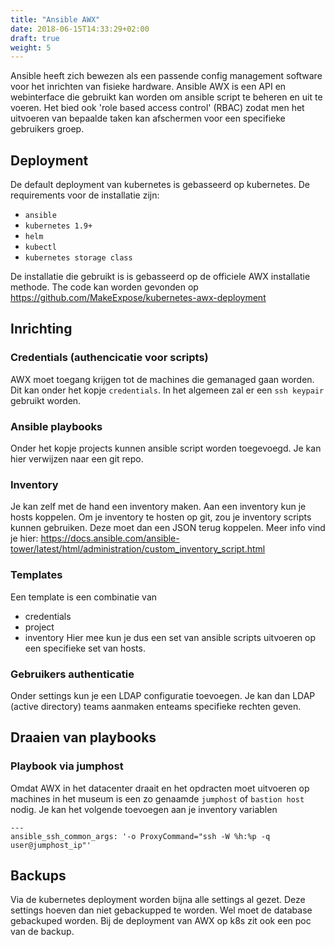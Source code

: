 ```yaml
---
title: "Ansible AWX"
date: 2018-06-15T14:33:29+02:00
draft: true
weight: 5
---
```


Ansible heeft zich bewezen als een passende config management software voor het
inrichten van fisieke hardware. Ansible AWX is een API en webinterface die gebruikt
kan worden om ansible script te beheren en uit te voeren. Het bied ook 'role based
access control' (RBAC) zodat men het uitvoeren van bepaalde taken kan afschermen
voor een specifieke gebruikers groep.

## Deployment

De default deployment van kubernetes is gebasseerd op kubernetes. De requirements voor de
installatie zijn:
* `ansible`
* `kubernetes 1.9+`
* `helm`
* `kubectl`
* `kubernetes storage class`

De installatie die gebruikt is is gebasseerd op de officiele AWX installatie methode. The
code kan worden gevonden op https://github.com/MakeExpose/kubernetes-awx-deployment

## Inrichting

### Credentials (authencicatie voor scripts)

AWX moet toegang krijgen tot de machines die gemanaged gaan worden. Dit kan onder het kopje
`credentials`. In het algemeen zal er een `ssh keypair` gebruikt worden.

### Ansible playbooks

Onder het kopje projects kunnen ansible script worden toegevoegd. Je kan hier verwijzen naar
een git repo.

### Inventory
Je kan zelf met de hand een inventory maken. Aan een inventory kun je hosts koppelen. Om je inventory
te hosten op git, zou je inventory scripts kunnen gebruiken. Deze moet dan een JSON terug koppelen. Meer info vind je hier: https://docs.ansible.com/ansible-tower/latest/html/administration/custom_inventory_script.html

### Templates
Een template is een combinatie van
* credentials
* project
* inventory
Hier mee kun je dus een set van ansible scripts uitvoeren op een specifieke set van hosts.

### Gebruikers authenticatie

Onder settings kun je een LDAP configuratie toevoegen. Je kan dan LDAP (active directory) teams aanmaken enteams specifieke rechten geven. 

## Draaien van playbooks

### Playbook via jumphost

Omdat AWX in het datacenter draait en het opdracten moet uitvoeren op machines in het museum is een zo genaamde `jumphost` of `bastion host` nodig. Je kan het volgende toevoegen aan je inventory variablen
```
---
ansible_ssh_common_args: '-o ProxyCommand="ssh -W %h:%p -q user@jumphost_ip"'
```

## Backups

Via de kubernetes deployment worden bijna alle settings al gezet. Deze settings hoeven dan niet gebackupped te worden. Wel moet de database gebackuped worden. Bij de deployment van AWX op k8s zit ook een poc van de backup. 


